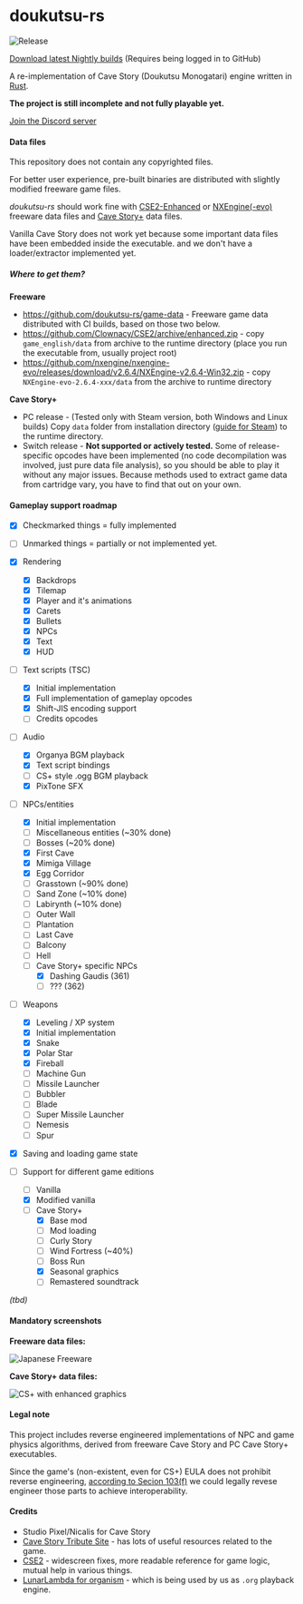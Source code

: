 # doukutsu-rs

![Release](https://github.com/doukutsu-rs/doukutsu-rs/workflows/Release/badge.svg)

[Download latest Nightly builds](https://github.com/doukutsu-rs/doukutsu-rs/actions) (Requires being logged in to GitHub)

A re-implementation of Cave Story (Doukutsu Monogatari) engine written in [Rust](https://www.rust-lang.org/).

**The project is still incomplete and not fully playable yet.**

[Join the Discord server](https://discord.gg/fbRsNNB)

#### Data files

This repository does not contain any copyrighted files. 

For better user experience, pre-built binaries are distributed with slightly modified freeware game files. 

*doukutsu-rs* should work fine with [CSE2-Enhanced](https://github.com/Clownacy/CSE2) or [NXEngine(-evo)](https://github.com/nxengine/nxengine-evo) freeware data files and [Cave Story+](https://www.nicalis.com/games/cavestory+) data files.

Vanilla Cave Story does not work yet because some important data files have been embedded inside the executable. and we don't have a loader/extractor implemented yet.

##### Where to get them?

**Freeware**

- https://github.com/doukutsu-rs/game-data - Freeware game data distributed with CI builds, based on those two below.
- https://github.com/Clownacy/CSE2/archive/enhanced.zip - copy `game_english/data` from archive to the runtime directory (place you run the executable from, usually project root)
- https://github.com/nxengine/nxengine-evo/releases/download/v2.6.4/NXEngine-v2.6.4-Win32.zip - copy `NXEngine-evo-2.6.4-xxx/data` from the archive to runtime directory

**Cave Story+**

- PC release - (Tested only with Steam version, both Windows and Linux builds) Copy `data` folder from installation directory ([guide for Steam](https://steamcommunity.com/sharedfiles/filedetails/?id=760447682)) to the runtime directory.
- Switch release - **Not supported or actively tested.** Some of release-specific opcodes have been implemented (no code 
decompilation was involved, just pure data file analysis), so you should be able to play it without any major issues. 
Because methods used to extract game data from cartridge vary, you have to find that out on your own.

#### Gameplay support roadmap

- [x] Checkmarked things = fully implemented
- [ ] Unmarked things = partially or not implemented yet.

- [x] Rendering
  - [x] Backdrops
  - [x] Tilemap
  - [x] Player and it's animations
  - [x] Carets
  - [x] Bullets
  - [x] NPCs
  - [x] Text
  - [x] HUD
- [ ] Text scripts (TSC)
  - [x] Initial implementation
  - [x] Full implementation of gameplay opcodes
  - [x] Shift-JIS encoding support
  - [ ] Credits opcodes
- [ ] Audio
  - [x] Organya BGM playback
  - [x] Text script bindings
  - [ ] CS+ style .ogg BGM playback
  - [x] PixTone SFX
- [ ] NPCs/entities
  - [x] Initial implementation
  - [ ] Miscellaneous entities (~30% done)
  - [ ] Bosses (~20% done)
  - [x] First Cave
  - [x] Mimiga Village
  - [x] Egg Corridor
  - [ ] Grasstown (~90% done)
  - [ ] Sand Zone (~10% done)
  - [ ] Labirynth (~10% done)
  - [ ] Outer Wall
  - [ ] Plantation
  - [ ] Last Cave
  - [ ] Balcony
  - [ ] Hell
  - [ ] Cave Story+ specific NPCs
    - [x] Dashing Gaudis (361)
    - [ ] ??? (362)
- [ ] Weapons
  - [x] Leveling / XP system
  - [x] Initial implementation
  - [x] Snake
  - [x] Polar Star
  - [x] Fireball
  - [ ] Machine Gun
  - [ ] Missile Launcher
  - [ ] Bubbler
  - [ ] Blade
  - [ ] Super Missile Launcher
  - [ ] Nemesis
  - [ ] Spur
- [x] Saving and loading game state
- [ ] Support for different game editions
  - [ ] Vanilla
  - [x] Modified vanilla
  - [ ] Cave Story+
    - [x] Base mod
    - [ ] Mod loading
    - [ ] Curly Story
    - [ ] Wind Fortress (~40%)
    - [ ] Boss Run
    - [x] Seasonal graphics
    - [ ] Remastered soundtrack

*(tbd)*

#### Mandatory screenshots

**Freeware data files:**

![Japanese Freeware](https://i.imgur.com/eZ0V5rK.png)

**Cave Story+ data files:**

![CS+ with enhanced graphics](https://i.imgur.com/YaPAs70.png)

#### Legal note

This project includes reverse engineered implementations of NPC and game physics algorithms, derived from freeware Cave Story and PC Cave Story+ executables.

Since the game's (non-existent, even for CS+) EULA does not prohibit reverse engineering, 
[according to Secion 103(f)](https://www.law.cornell.edu/uscode/text/17/1201) we could legally revese engineer those parts 
to achieve interoperability.   

#### Credits

- Studio Pixel/Nicalis for Cave Story 
- [Cave Story Tribute Site](https://cavestory.org) - has lots of useful resources related to the game. 
- [CSE2](https://github.com/Clownacy/CSE2) - widescreen fixes, more readable reference for game logic, mutual help in various things.
- [LunarLambda for organism](https://gitdab.com/LunarLambda/organism) - which is being used by us as `.org` playback engine.
